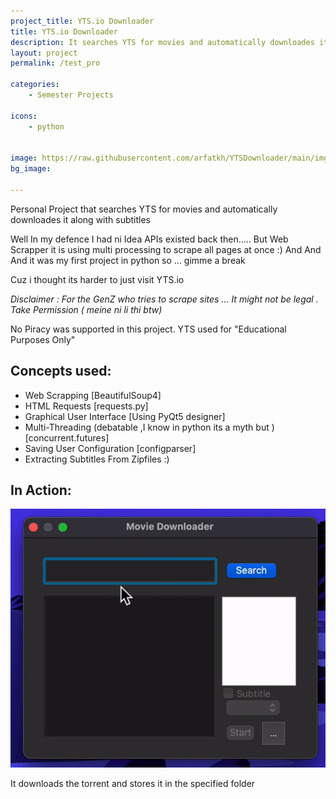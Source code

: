 ```yaml
---
project_title: YTS.io Downloader
title: YTS.io Downloader
description: It searches YTS for movies and automatically downloades it along with subtitles
layout: project
permalink: /test_pro

categories: 
    - Semester Projects

icons: 
    - python
    

image: https://raw.githubusercontent.com/arfatkh/YTSDownloader/main/imgs/demo.gif
bg_image: 

---
```







Personal Project that searches YTS for movies and automatically downloades it along with subtitles 

Well In my defence I had ni Idea APIs existed back then.....
But Web Scrapper it is using multi processing to scrape all pages at once :)
And And And it was my first project in python so ... gimme a break


Cuz i thought its harder to just visit YTS.io

*Disclaimer : For the GenZ who tries to scrape sites ... It might not be legal . Take Permission ( meine ni li thi btw)*


No Piracy was supported in this project. YTS used for "Educational Purposes Only"


## Concepts used:

 

 - Web Scrapping  [BeautifulSoup4]
 - HTML Requests [requests.py]
 - Graphical User Interface [Using PyQt5 designer]
 - Multi-Threading (debatable ,I know in python its a myth but )[concurrent.futures]
 - Saving User Configuration [configparser] 
 -  Extracting Subtitles From Zipfiles :) 



## **In Action:**

![enter image description here](https://raw.githubusercontent.com/arfatkh/YTSDownloader/main/imgs/demo.gif)

It downloads the torrent and stores it in the specified folder
